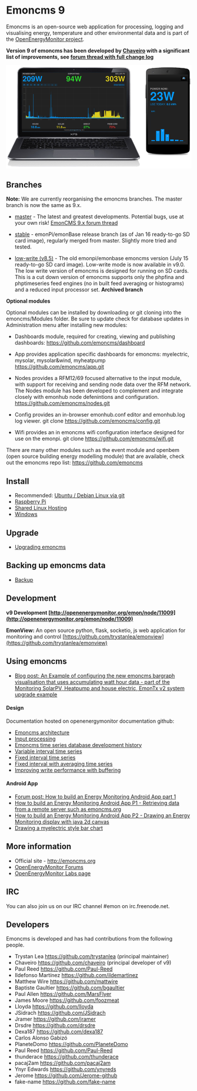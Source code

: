# Emoncms 9

Emoncms is an open-source web application for processing, logging and visualising energy, temperature and other environmental data and is part of the [OpenEnergyMonitor project](http://openenergymonitor.org/emon).

**Version 9 of emoncms has been developed by [Chaveiro](https://github.com/chaveiro/) with a significant list of improvements, see [forum thread with full change log](http://openenergymonitor.org/emon/node/11009)**

![Emoncms](docs/files/emoncms_graphic.png)

## Branches

**Note:** We are currently reorganising the emoncms branches. The master branch is now the same as 9.x. 

* [master](https://github.com/emoncms/emoncms) - The latest and greatest developments. Potential bugs, use at your own risk!  [EmonCMS 9.x forum thread](http://openenergymonitor.org/emon/node/11009)

* [stable](https://github.com/emoncms/emoncms/tree/stable) - emonPi/emonBase release branch (as of Jan 16 ready-to-go SD card image), regularly merged from master. Slightly more tried and tested. 

* [low-write (v8.5)](https://github.com/emoncms/emoncms/tree/low-write) - The old emonpi/emonbase emoncms version (July 15 ready-to-go SD card image). Low-write mode is now available in v9.0. The low write version of emoncms is designed for running on SD cards. This is a cut down version of emoncms supports only the phpfina and phptimeseries feed engines (no in built feed averaging or histograms) and a reduced input processor set. **Archived branch**

**Optional modules**

Optional modules can be installed by downloading or git cloning into the emoncms/Modules folder. Be sure to update check for database updates in Administration menu after installing new modules:

- Dashboards module, required for creating, viewing and publishing dashboards: 
https://github.com/emoncms/dashboard

- App provides application specific dashboards for emoncms: myelectric, mysolar, mysolar&wind, myheatpump https://github.com/emoncms/app.git

- Nodes provides a RFM12/69 focused alternative to the input module, with support for receiving and sending node data over the RFM network. The Nodes module has been developed to complement and integrate closely with emonhub node defenintions and configuration. 
https://github.com/emoncms/nodes.git
    
- Config provides an in-browser emonhub.conf editor and emonhub.log log viewer. git clone https://github.com/emoncms/config.git
    
- Wifi provides an in emoncms wifi configuration interface designed for use on the emonpi. git clone https://github.com/emoncms/wifi.git

There are many other modules such as the event module and openbem (open source building energy modelling module) that are available, check out the emoncms repo list: https://github.com/emoncms


## Install

* Recommended: [Ubuntu / Debian Linux via git](docs/LinuxInstall.md)
* [Raspberry Pi](docs/RaspberryPi/readme.md)
* [Shared Linux Hosting](docs/SharedLinuxHostingInstall.md)
* [Windows](docs/WindowsInstall.md)

## Upgrade

* [Upgrading emoncms](docs/Upgrading.md)

## Backing up emoncms data

* [Backup](docs/Backup.md)

## Development

**v9 Development [http://openenergymonitor.org/emon/node/11009](http://openenergymonitor.org/emon/node/11009)**

**EmonView:** An open source python, flask, socketio, js web application for monitoring and control [https://github.com/trystanlea/emonview](https://github.com/trystanlea/emonview)


## Using emoncms

* [Blog post: An Example of configuring the new emoncms bargraph visualisation that uses accumulating watt hour data - part of the Monitoring SolarPV, Heatpump and house electric, EmonTx v2 system upgrade example](http://openenergymonitor.blogspot.co.uk/2014/08/monitoring-solarpv-heatpump-and-house.html)

#### Design

Documentation hosted on openenergymonitor documentation github: 

- [Emoncms architecture](https://github.com/openenergymonitor/documentation/blob/master/BuildingBlocks/emoncms/architecture.md)
- [Input processing](https://github.com/openenergymonitor/documentation/blob/master/BuildingBlocks/emoncms/developinputproc.md)
- [Emoncms time series database development history](https://github.com/openenergymonitor/documentation/blob/master/BuildingBlocks/TimeSeries/history.md)
- [Variable interval time series](https://github.com/openenergymonitor/documentation/blob/master/BuildingBlocks/TimeSeries/variableinterval.md)
- [Fixed interval time series](https://github.com/openenergymonitor/documentation/blob/master/BuildingBlocks/TimeSeries/fixedinterval.md)
- [Fixed interval with averaging time series](https://github.com/openenergymonitor/documentation/blob/master/BuildingBlocks/TimeSeries/fixedintervalaveraging.md)
- [Improving write performance with buffering](https://github.com/openenergymonitor/documentation/blob/master/BuildingBlocks/TimeSeries/writeloadinvestigation.md)

#### Android App
- [Forum post: How to build an Energy Monitoring Android App part 1](http://openenergymonitor.org/emon/node/5250)
- [How to build an Energy Monitoring Android App P1 - Retrieving data from a remote server such as emoncms.org](https://github.com/openenergymonitor/documentation/blob/master/BuildingBlocks/AndroidApp/AndroidAppPart1.md)
- [How to build an Energy Monitoring Android App P2 - Drawing an Energy Monitoring display with java 2d canvas](https://github.com/openenergymonitor/documentation/blob/master/BuildingBlocks/AndroidApp/AndroidAppPart2.md)
- [Drawing a myelectric style bar chart](https://github.com/openenergymonitor/documentation/blob/master/BuildingBlocks/DrawingABarChart/DrawingABarChart.md)

## More information

- Official site - http://emoncms.org
- [OpenEnergyMonitor Forums](http://openenergymonitor.org/emon/forum)
- [OpenEnergyMonitor Labs page](http://openenergymonitor.org/emon/labs)

## IRC
You can also join us on our IRC channel #emon on irc.freenode.net.
    
## Developers
Emoncms is developed and has had contributions from the following people.

- Trystan Lea           https://github.com/trystanlea (principal maintainer)
- Chaveiro              https://github.com/chaveiro (principal developer of v9)
- Paul Reed             https://github.com/Paul-Reed
- Ildefonso Martínez    https://github.com/ildemartinez
- Matthew Wire          https://github.com/mattwire
- Baptiste Gaultier     https://github.com/bgaultier
- Paul Allen            https://github.com/MarsFlyer
- James Moore           https://github.com/foozmeat
- Lloyda                https://github.com/lloyda
- JSidrach              https://github.com/JSidrach
- Jramer                https://github.com/jramer
- Drsdre                https://github.com/drsdre
- Dexa187               https://github.com/dexa187
- Carlos Alonso Gabizó
- PlaneteDomo           https://github.com/PlaneteDomo
- Paul Reed             https://github.com/Paul-Reed
- thunderace            https://github.com/thunderace
- pacaj2am              https://github.com/pacaj2am
- Ynyr Edwards          https://github.com/ynyreds
- Jerome                https://github.com/Jerome-github
- fake-name             https://github.com/fake-name

